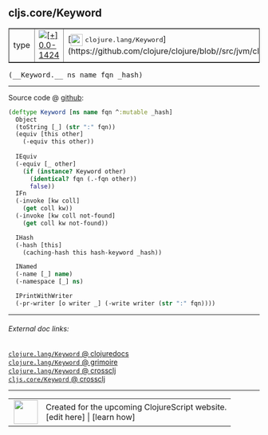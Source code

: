 ## cljs.core/Keyword



 <table border="1">
<tr>
<td>type</td>
<td><a href="https://github.com/cljsinfo/cljs-api-docs/tree/0.0-1424"><img valign="middle" alt="[+] 0.0-1424" title="Added in 0.0-1424" src="https://img.shields.io/badge/+-0.0--1424-lightgrey.svg"></a> </td>
<td>
[<img height="24px" valign="middle" src="http://i.imgur.com/1GjPKvB.png"> <samp>clojure.lang/Keyword</samp>](https://github.com/clojure/clojure/blob//src/jvm/clojure/lang/Keyword.java)
</td>
</tr>
</table>


 <samp>
(__Keyword.__ ns name fqn _hash)<br>
</samp>

---







Source code @ [github](https://github.com/clojure/clojurescript/blob/r2311/src/cljs/cljs/core.cljs#L2312-L2338):

```clj
(deftype Keyword [ns name fqn ^:mutable _hash]
  Object
  (toString [_] (str ":" fqn))
  (equiv [this other]
    (-equiv this other))
  
  IEquiv
  (-equiv [_ other]
    (if (instance? Keyword other)
      (identical? fqn (.-fqn other))
      false))
  IFn
  (-invoke [kw coll]
    (get coll kw))
  (-invoke [kw coll not-found]
    (get coll kw not-found))

  IHash
  (-hash [this]
    (caching-hash this hash-keyword _hash))

  INamed
  (-name [_] name)
  (-namespace [_] ns)

  IPrintWithWriter
  (-pr-writer [o writer _] (-write writer (str ":" fqn))))
```

<!--
Repo - tag - source tree - lines:

 <pre>
clojurescript @ r2311
└── src
    └── cljs
        └── cljs
            └── <ins>[core.cljs:2312-2338](https://github.com/clojure/clojurescript/blob/r2311/src/cljs/cljs/core.cljs#L2312-L2338)</ins>
</pre>

-->

---



###### External doc links:

[`clojure.lang/Keyword` @ clojuredocs](http://clojuredocs.org/clojure.lang/Keyword)<br>
[`clojure.lang/Keyword` @ grimoire](http://conj.io/store/v1/org.clojure/clojure/1.7.0-beta3/clj/clojure.lang/Keyword/)<br>
[`clojure.lang/Keyword` @ crossclj](http://crossclj.info/fun/clojure.lang/Keyword.html)<br>
[`cljs.core/Keyword` @ crossclj](http://crossclj.info/fun/cljs.core.cljs/Keyword.html)<br>

---

 <table>
<tr><td>
<img valign="middle" align="right" width="48px" src="http://i.imgur.com/Hi20huC.png">
</td><td>
Created for the upcoming ClojureScript website.<br>
[edit here] | [learn how]
</td></tr></table>

[edit here]:https://github.com/cljsinfo/cljs-api-docs/blob/master/cljsdoc/cljs.core/Keyword.cljsdoc
[learn how]:https://github.com/cljsinfo/cljs-api-docs/wiki/cljsdoc-files

<!--

This information was too distracting to show to readers, but I'll leave it
commented here since it is helpful to:

- pretty-print the data used to generate this document
- and show how to retrieve that data



The API data for this symbol:

```clj
{:ns "cljs.core",
 :name "Keyword",
 :signature ["[ns name fqn _hash]"],
 :history [["+" "0.0-1424"]],
 :type "type",
 :full-name-encode "cljs.core/Keyword",
 :source {:code "(deftype Keyword [ns name fqn ^:mutable _hash]\n  Object\n  (toString [_] (str \":\" fqn))\n  (equiv [this other]\n    (-equiv this other))\n  \n  IEquiv\n  (-equiv [_ other]\n    (if (instance? Keyword other)\n      (identical? fqn (.-fqn other))\n      false))\n  IFn\n  (-invoke [kw coll]\n    (get coll kw))\n  (-invoke [kw coll not-found]\n    (get coll kw not-found))\n\n  IHash\n  (-hash [this]\n    (caching-hash this hash-keyword _hash))\n\n  INamed\n  (-name [_] name)\n  (-namespace [_] ns)\n\n  IPrintWithWriter\n  (-pr-writer [o writer _] (-write writer (str \":\" fqn))))",
          :title "Source code",
          :repo "clojurescript",
          :tag "r2311",
          :filename "src/cljs/cljs/core.cljs",
          :lines [2312 2338]},
 :full-name "cljs.core/Keyword",
 :clj-symbol "clojure.lang/Keyword"}

```

Retrieve the API data for this symbol:

```clj
;; from Clojure REPL
(require '[clojure.edn :as edn])
(-> (slurp "https://raw.githubusercontent.com/cljsinfo/cljs-api-docs/catalog/cljs-api.edn")
    (edn/read-string)
    (get-in [:symbols "cljs.core/Keyword"]))
```

-->
